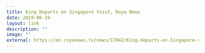 ```yaml
---
title: King Departs on Singapore Visit, Roya News
date: 2019-06-19
layout: link
description: ""
image: ""
external: https://en.royanews.tv/news/17842/King-departs-on-Singapore-visit
---
```

